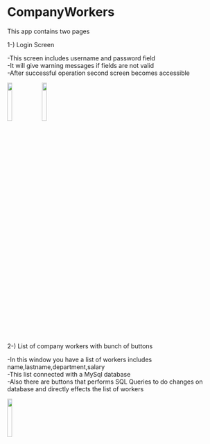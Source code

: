 # CompanyWorkers
This app contains two pages  
  
1-) Login Screen  
  
-This screen includes username and password field  
-It will give warning messages if fields are not valid  
-After successful operation second screen becomes accessible  
  
<img src="https://user-images.githubusercontent.com/72396967/107278046-54fce380-6a66-11eb-9651-5381ac2a5319.png" width="15%"></img> <img src="https://user-images.githubusercontent.com/72396967/107278048-56c6a700-6a66-11eb-9a22-ecfc64bd4bce.png" width="15%"></img>
  
2-) List of company workers with bunch of buttons  
  
-In this window you have a list of workers includes name,lastname,department,salary  
-This list connected with a MySql database  
-Also there are buttons that performs SQL Queries to do changes on database and directly effects the list of workers  
  
<img src="https://user-images.githubusercontent.com/72396967/107278051-57f7d400-6a66-11eb-9340-d118abca0d80.png" width="15%"></img> 
